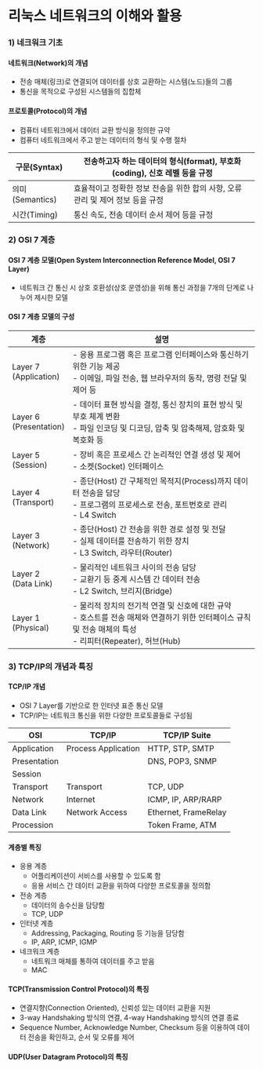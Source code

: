 # 리눅스 네트워크의 이해와 활용

### 1) 네크워크 기초
#### 네트워크(Network)의 개념
- 전송 매체(링크)로 연결되어 데이터를 상호 교환하는 시스템(노드)들의 그룹
- 통신을 목적으로 구성된 시스템들의 집합체

#### 프로토콜(Protocol)의 개념
- 컴퓨터 네트워크에서 데이터 교환 방식을 정의한 규약
- 컴퓨터 네트워크에서 주고 받는 데이터의 형식 및 수행 절차

| 구문(Syntax)    | 전송하고자 하는 데이터의 형식(format), 부호화(coding), 신호 레벨 등을 규정 |
| ------------- | -------------------------------------------------- |
| 의미(Semantics) | 효율적이고 정확한 정보 전송을 위한 합의 사항, 오류 관리 및 제어 정보 등을 규정     |
| 시간(Timing)    | 통신 속도, 전송 데이터 순서 제어 등을 규정                          |

### 2) OSI 7 계층
#### OSI 7 계층 모델(Open System Interconnection Reference Model, OSI 7 Layer)
- 네트워크 간 통신 시 상호 호환성(상호 운영성)을 위해 통신 과정을 7개의 단계로 나누어 제시한 모델

#### OSI 7 계층 모델의 구성

| 계층                         | 설명                                                                                                     |
| -------------------------- | ------------------------------------------------------------------------------------------------------ |
| Layer 7<br>(Application)   | - 응용 프로그램 혹은 프로그램 인터페이스와 통신하기 위한 기능 제공<br>- 이메일, 파일 전송, 웹 브라우저의 동작, 명령 전달 및 제어 등                       |
| Layer 6 <br>(Presentation) | - 데이터 표현 방식을 결정, 통신 장치의 표현 방식 및 부호 체계 변환<br>- 파일 인코딩 및 디코딩, 압축 및 압축해제, 암호화 및 복호화 등                     |
| Layer 5<br>(Session)       | - 장비 혹은 프로세스 간 논리적인 연결 생성 및 제어<br>- 소켓(Socket) 인터페이스                                                   |
| Layer 4<br>(Transport)     | - 종단(Host) 간 구체적인 목적지(Process)까지 데이터 전송을 담당<br>- 프로그램의 프로세스로 전송, 포트번호로 관리<br>- L4 Switch               |
| Layer 3<br>(Network)       | - 종단(Host) 간 전송을 위한 경로 설정 및 전달<br>- 실제 데이터를 전송하기 위한 장치<br>- L3 Switch, 라우터(Router)                     |
| Layer 2<br>(Data Link)     | - 물리적인 네트워크 사이의 전송 담당<br>- 교환기 등 중계 시스템 간 데이터 전송<br>- L2 Switch, 브리지(Bridge)                           |
| Layer 1<br>(Physical)      | - 물리적 장치의 전기적 연결 및 신호에 대한 규약<br>- 호스트를 전송 매체와 연결하기 위한 인터페이스 규칙 및 전송 매체의 특성<br>- 리피터(Repeater), 허브(Hub) |
### 3) TCP/IP의 개념과 특징
#### TCP/IP 개념
- OSI 7 Layer를 기반으로 한 인터넷 표준 통신 모델
- TCP/IP는 네트워크 통신을 위한 다양한 프로토콜들로 구성됨

| OSI          | TCP/IP              | TCP/IP Suite         |
| ------------ | ------------------- | -------------------- |
| Application  | Process Application | HTTP, STP, SMTP      |
| Presentation |                     | DNS, POP3, SNMP      |
| Session      |                     |                      |
| Transport    | Transport           | TCP, UDP             |
| Network      | Internet            | ICMP, IP, ARP/RARP   |
| Data Link    | Network Access      | Ethernet, FrameRelay |
| Procession   |                     | Token Frame, ATM     |

#### 계층별 특징
- 응용 계층
	- 어플리케이션이 서비스를 사용할 수 있도록 함
	- 응용 서비스 간 데이터 교환을 위하여 다양한 프로토콜을 정의함
- 전송 계층
	- 데이터의 송수신을 담당함
	- TCP, UDP
- 인터넷 계층
	- Addressing, Packaging, Routing 등 기능을 담당함
	- IP, ARP, ICMP, IGMP
- 네크워크 계층
	- 네트워크 매체를 통하여 데이터를 주고 받음
	- MAC

#### TCP(Transmission Control Protocol)의 특징
- 연결지향(Connection Oriented), 신뢰성 있는 데이터 교환을 지원
- 3-way Handshaking 방식의 연결, 4-way Handshaking 방식의 연결 종료
- Sequence Number, Acknowledge Number, Checksum 등을 이용하여 데이터 전송을 확인하고, 순서 및 오류를 제어

#### UDP(User Datagram Protocol)의 특징
